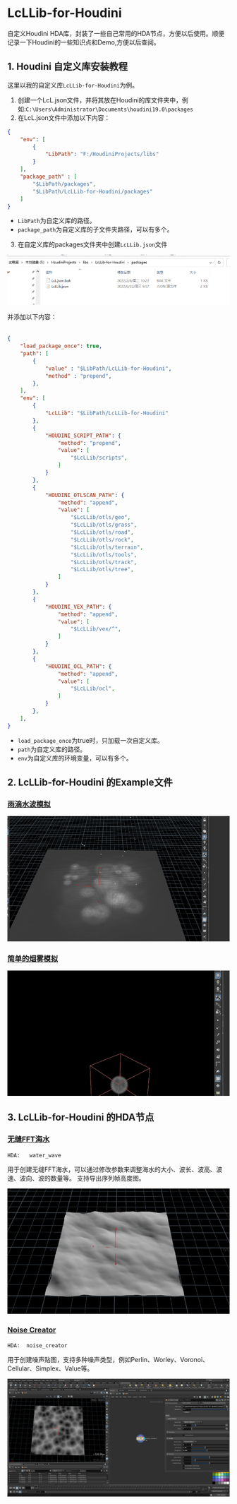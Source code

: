 # LcLLib-for-Houdini

自定义Houdini HDA库，封装了一些自己常用的HDA节点，方便以后使用。顺便记录一下Houdini的一些知识点和Demo,方便以后查阅。

## 1. Houdini 自定义库安装教程

这里以我的自定义库`LcLLib-for-Houdini`为例。

1. 创建一个LcL.json文件，并将其放在Houdini的库文件夹中，例如:`C:\Users\Administrator\Documents\houdini19.0\packages`
2. 在LcL.json文件中添加以下内容：

```json
{
    "env": [
        {
            "LibPath": "F:/HoudiniProjects/libs"
        }
    ],
    "package_path" : [
        "$LibPath/packages",
        "$LibPath/LcLLib-for-Houdini/packages"
    ]
}
```

- `LibPath`为自定义库的路径。
- `package_path`为自定义库的子文件夹路径，可以有多个。

3. 在自定义库的packages文件夹中创建`LcLLib.json`文件

![1693812474066](image/README/1693812474066.png)

并添加以下内容：

```json

{
    "load_package_once": true,
    "path": [
        {        
            "value" : "$LibPath/LcLLib-for-Houdini",
            "method" : "prepend",
        },
    ],
    "env": [
        {
            "LcLLib": "$LibPath/LcLLib-for-Houdini"
        },
        {
            "HOUDINI_SCRIPT_PATH": {
                "method": "prepend",
                "value": [
                    "$LcLLib/scripts",
                ]
            }
        },
        {
            "HOUDINI_OTLSCAN_PATH": {
                "method": "append", 
                "value": [
                    "$LcLLib/otls/geo",
                    "$LcLLib/otls/grass",
                    "$LcLLib/otls/road",
                    "$LcLLib/otls/rock",
                    "$LcLLib/otls/terrain",
                    "$LcLLib/otls/tools",
                    "$LcLLib/otls/track",
                    "$LcLLib/otls/tree",
                ]
            }
        },
        {
            "HOUDINI_VEX_PATH": {
                "method": "append", 
                "value": [
                    "$LcLLib/vex/^",
                ]
            }
        },
        {
            "HOUDINI_OCL_PATH": {
                "method": "append", 
                "value": [
                    "$LcLLib/ocl",
                ]
            }
        },
    ],
}
```

- `load_package_once`为true时，只加载一次自定义库。
- `path`为自定义库的路径。
- `env`为自定义库的环境变量，可以有多个。

## 2. LcLLib-for-Houdini 的Example文件

### [雨滴水波模拟](https://github.com/csdjk/LcLLib-for-Houdini/tree/main/examples/water)

![1693816134877](image/README/1693816134877.gif)

### [简单的烟雾模拟](https://github.com/csdjk/LcLLib-for-Houdini/tree/main/examples/smoke)

![1693821659576](image/README/1693821659576.gif)

## 3. LcLLib-for-Houdini 的HDA节点

### [无缝FFT海水](https://github.com/csdjk/LcLLib-for-Houdini/tree/main/otls/tools)

`HDA:   water_wave`

用于创建无缝FFT海水，可以通过修改参数来调整海水的大小、波长、波高、波速、波向、波的数量等。
支持导出序列帧高度图。

![1693818175779](image/README/1693818175779.gif)


### [Noise Creator](https://github.com/csdjk/LcLLib-for-Houdini/tree/main/otls/tools)

`HDA:  noise_creator`

用于创建噪声贴图，支持多种噪声类型，例如Perlin、Worley、Voronoi、Cellular、Simplex、Value等。

![1693828818467](image/README/1693828818467.png)

